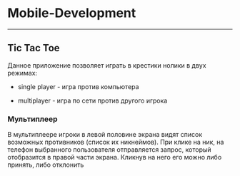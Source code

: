 # Mobile-Development

---

## Tic Tac Toe

Данное приложение позволяет играть в крестики нолики в двух режимах: 

- single player - игра против компьютера

- multiplayer - игра по сети против другого игрока


### Мультиплеер

В мультиплеере игроки в левой половине экрана видят список возможных противников (список их никнеймов). При клике на ник, на телефон выбранного пользователя отправляется запрос, который отобразится в правой части экрана. Кликнув на него его можно либо принять, либо отклонить

